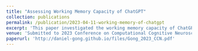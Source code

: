 ```yaml
---
title: "Assessing Working Memory Capacity of ChatGPT"
collection: publications
permalink: /publication/2023-04-11-working-memory-of-chatgpt
excerpt: 'This paper investigated the working memory capacity of ChatGPT using N-back tasks.'
venue: 'Submitted to 2023 Conference on Computational Cognitive Neuroscience'
paperurl: 'http://daniel-gong.github.io/files/Gong_2023_CCN.pdf'
---
```


